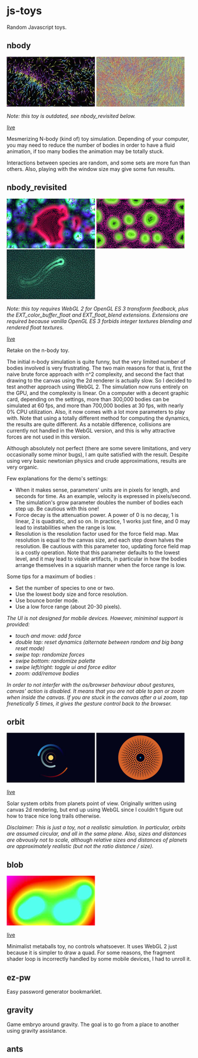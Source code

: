 # js-toys

Random Javascript toys.

## nbody

![](screenshots/n-body_1.jpg) ![](screenshots/n-body_2.jpg)

_Note: this toy is outdated, see nbody_revisited below._

[live](https://dropfred.github.io/js-toys/nbody/index.html)

Mesmerizing N-body (kind of) toy simulation. Depending of your computer, you may need to reduce the number of bodies in order to have a fluid animation, if too many bodies the animation may be totally stuck.

Interactions between species are random, and some sets are more fun than others. Also, playing with the window size may give some fun results.

## nbody_revisited

![](screenshots/n-body_revisited_1.jpg) ![](screenshots/n-body_revisited_2.jpg) ![](screenshots/n-body_revisited_3.jpg)

_Note: this toy requires WebGL 2 for OpenGL ES 3 transform feedback, plus the EXT_color_buffer_float and EXT_float_blend extensions. Extensions are required because vanilla OpenGL ES 3 forbids integer textures blending and rendered float textures._

[live](https://dropfred.github.io/js-toys/nbody_revisited/index.html)

Retake on the n-body toy.

The initial n-body simulation is quite funny, but the very limited number of bodies involved is very frustrating. The two main reasons for that is, first the naive brute force approach with n^2 complexity, and second the fact that drawing to the canvas using the 2d renderer is actually slow. So I decided to test another approach using WebGL 2. The simulation now runs entirely on the GPU, and the complexity is linear. On a computer with a decent graphic card, depending on the settings, more than 300,000 bodies can be simulated at 60 fps, and more than 700,000 bodies at 30 fps, with nearly 0% CPU utilization. Also, it now comes with a lot more parameters to play with. Note that using a totally different method for computing the dynamics, the results are quite different. As a notable difference, collisions are currently not handled in the WebGL version, and this is why attractive forces are not used in this version.

Although absolutely not perfect (there are some severe limitations, and very occasionally some minor bugs), I am quite satisfied with the result. Despite using very basic newtonian physics and crude approximations, results are very organic.

Few explanations for the demo's settings:

- When it makes sense, parameters' units are in pixels for length, and seconds for time. As an example, velocity is expressed in pixels/second.
- The simulation's grow parameter doubles the number of bodies each step up. Be cautious with this one!
- Force decay is the attenuation power. A power of 0 is no decay, 1 is linear, 2 is quadratic, and so on. In practice, 1 works just fine, and 0 may lead to instabilities when the range is low.
- Resolution is the resolution factor used for the force field map. Max resolution is equal to the canvas size, and each step down halves the resolution. Be cautious with this parameter too, updating force field map is a costly operation. Note that this parameter defaults to the lowest level, and it may lead to visible artifacts, in particular in how the bodies arrange themselves in a squarish manner when the force range is low.

Some tips for a maximum of bodies :
  - Set the number of species to one or two.
  - Use the lowest body size and force resolution.
  - Use bounce border mode.
  - Use a low force range (about 20-30 pixels).

<i>The UI is not designed for mobile devices. However, miniminal support is provided:

- touch and move: add force
- double tap: reset dynamics (alternate between random and big bang reset mode)
- swipe top: randomize forces
- swipe bottom: randomize palette
- swipe left/right: toggle ui and force editor
- zoom: add/remove bodies

In order to not interfer with the os/browser behaviour about gestures, canvas' action is disabled. It means that you are not able to pan or zoom when inside the canvas. If you are stuck in the canvas after a ui zoom, tap frenetically 5 times, it gives the gesture control back to the browser.</i>

## orbit

![](screenshots/orbit_1.jpg) ![](screenshots/orbit_2.jpg)

[live](https://dropfred.github.io/js-toys/orbit/index.html)

Solar system orbits from planets point of view. Originally written using canvas 2d rendering, but end up using WebGL since I couldn't figure out how to trace nice long trails otherwise.

_Disclaimer: This is just a toy, not a realistic simulation. In particular, orbits are assumed circular, and all in the same plane. Also, sizes and distances are obvously not to scale, although relative sizes and distances of planets are approximately realistic (but not the ratio distance / size)._

## blob

![](screenshots/blob_1.jpg)

[live](https://dropfred.github.io/js-toys/blob/index.html)

Minimalist metaballs toy, no controls whatsoever. It uses WebGL 2 just because it is simpler to draw a quad. For some reasons, the fragment shader loop is incorrectly handled by some mobile devices, I had to unroll it.

## ez-pw

Easy password generator bookmarklet.

## gravity

Game embryo around gravity. The goal is to go from a place to another using gravity assistance.

## ants
